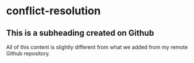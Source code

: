 # conflict-resolution

## This is a subheading created on Github

All of this content is slightly different from what we added from my remote Github repository.
